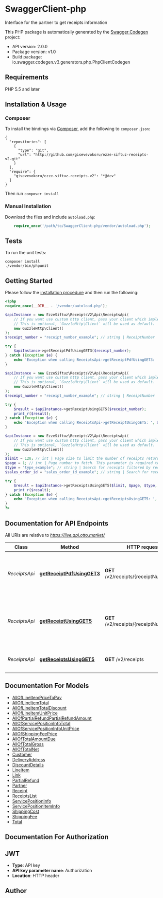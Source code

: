 # SwaggerClient-php
Interface for the partner to get receipts information

This PHP package is automatically generated by the [Swagger Codegen](https://github.com/swagger-api/swagger-codegen) project:

- API version: 2.0.0
- Package version: v1.0
- Build package: io.swagger.codegen.v3.generators.php.PhpClientCodegen

## Requirements

PHP 5.5 and later

## Installation & Usage
### Composer

To install the bindings via [Composer](http://getcomposer.org/), add the following to `composer.json`:

```
{
  "repositories": [
    {
      "type": "git",
      "url": "http://github.com/gisevevokoru/ezze-siftuz-receipts-v2.git"
    }
  ],
  "require": {
    "gisevevokoru/ezze-siftuz-receipts-v2": "*@dev"
  }
}
```

Then run `composer install`

### Manual Installation

Download the files and include `autoload.php`:

```php
    require_once('/path/to/SwaggerClient-php/vendor/autoload.php');
```

## Tests

To run the unit tests:

```
composer install
./vendor/bin/phpunit
```

## Getting Started

Please follow the [installation procedure](#installation--usage) and then run the following:

```php
<?php
require_once(__DIR__ . '/vendor/autoload.php');

$apiInstance = new EzzeSiftuz\ReceiptsV2\Api\ReceiptsApi(
    // If you want use custom http client, pass your client which implements `GuzzleHttp\ClientInterface`.
    // This is optional, `GuzzleHttp\Client` will be used as default.
    new GuzzleHttp\Client()
);
$receipt_number = "receipt_number_example"; // string | ReceiptNumber

try {
    $apiInstance->getReceiptPdfUsingGET3($receipt_number);
} catch (Exception $e) {
    echo 'Exception when calling ReceiptsApi->getReceiptPdfUsingGET3: ', $e->getMessage(), PHP_EOL;
}

$apiInstance = new EzzeSiftuz\ReceiptsV2\Api\ReceiptsApi(
    // If you want use custom http client, pass your client which implements `GuzzleHttp\ClientInterface`.
    // This is optional, `GuzzleHttp\Client` will be used as default.
    new GuzzleHttp\Client()
);
$receipt_number = "receipt_number_example"; // string | ReceiptNumber

try {
    $result = $apiInstance->getReceiptUsingGET5($receipt_number);
    print_r($result);
} catch (Exception $e) {
    echo 'Exception when calling ReceiptsApi->getReceiptUsingGET5: ', $e->getMessage(), PHP_EOL;
}

$apiInstance = new EzzeSiftuz\ReceiptsV2\Api\ReceiptsApi(
    // If you want use custom http client, pass your client which implements `GuzzleHttp\ClientInterface`.
    // This is optional, `GuzzleHttp\Client` will be used as default.
    new GuzzleHttp\Client()
);
$limit = 128; // int | Page size to limit the number of receipts returned in the response
$page = 1; // int | Page number to fetch. This parameter is required to fetch data for specific page number
$type = "type_example"; // string | Search for receipts filtered by receipt type
$sales_order_id = "sales_order_id_example"; // string | Search for receipts filtered by sales order Id

try {
    $result = $apiInstance->getReceiptsUsingGET5($limit, $page, $type, $sales_order_id);
    print_r($result);
} catch (Exception $e) {
    echo 'Exception when calling ReceiptsApi->getReceiptsUsingGET5: ', $e->getMessage(), PHP_EOL;
}
?>
```

## Documentation for API Endpoints

All URIs are relative to *https://live.api.otto.market/*

Class | Method | HTTP request | Description
------------ | ------------- | ------------- | -------------
*ReceiptsApi* | [**getReceiptPdfUsingGET3**](docs/Api/ReceiptsApi.md#getreceiptpdfusingget3) | **GET** /v2/receipts/{receiptNumber}.pdf | Get the PDF document of a specific receipt by receipt number.
*ReceiptsApi* | [**getReceiptUsingGET5**](docs/Api/ReceiptsApi.md#getreceiptusingget5) | **GET** /v2/receipts/{receiptNumber} | Get a specific receipt for the given receipt number as JSON object
*ReceiptsApi* | [**getReceiptsUsingGET5**](docs/Api/ReceiptsApi.md#getreceiptsusingget5) | **GET** /v2/receipts | Get all receipts as list of JSON objects

## Documentation For Models

 - [AllOfLineItemPriceToPay](docs/Model/AllOfLineItemPriceToPay.md)
 - [AllOfLineItemTotal](docs/Model/AllOfLineItemTotal.md)
 - [AllOfLineItemTotalDiscount](docs/Model/AllOfLineItemTotalDiscount.md)
 - [AllOfLineItemUnitPrice](docs/Model/AllOfLineItemUnitPrice.md)
 - [AllOfPartialRefundPartialRefundAmount](docs/Model/AllOfPartialRefundPartialRefundAmount.md)
 - [AllOfServicePositionInfoTotal](docs/Model/AllOfServicePositionInfoTotal.md)
 - [AllOfServicePositionInfoUnitPrice](docs/Model/AllOfServicePositionInfoUnitPrice.md)
 - [AllOfShippingFeePrice](docs/Model/AllOfShippingFeePrice.md)
 - [AllOfTotalAmountDue](docs/Model/AllOfTotalAmountDue.md)
 - [AllOfTotalGross](docs/Model/AllOfTotalGross.md)
 - [AllOfTotalNet](docs/Model/AllOfTotalNet.md)
 - [Customer](docs/Model/Customer.md)
 - [DeliveryAddress](docs/Model/DeliveryAddress.md)
 - [DiscountDetails](docs/Model/DiscountDetails.md)
 - [LineItem](docs/Model/LineItem.md)
 - [Link](docs/Model/Link.md)
 - [PartialRefund](docs/Model/PartialRefund.md)
 - [Partner](docs/Model/Partner.md)
 - [Receipt](docs/Model/Receipt.md)
 - [ReceiptsList](docs/Model/ReceiptsList.md)
 - [ServicePositionInfo](docs/Model/ServicePositionInfo.md)
 - [ServicePositionItemInfo](docs/Model/ServicePositionItemInfo.md)
 - [ShippingCost](docs/Model/ShippingCost.md)
 - [ShippingFee](docs/Model/ShippingFee.md)
 - [Total](docs/Model/Total.md)

## Documentation For Authorization


## JWT

- **Type**: API key
- **API key parameter name**: Authorization
- **Location**: HTTP header


## Author



